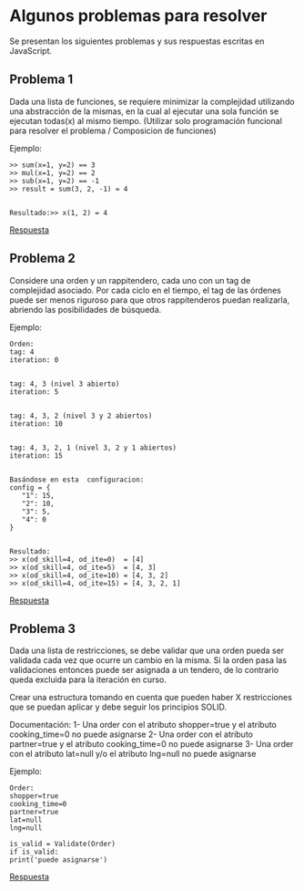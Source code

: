 # Algunos problemas para resolver

Se presentan los siguientes problemas y sus respuestas escritas en JavaScript.

## Problema 1

Dada una lista de funciones, se requiere minimizar la complejidad utilizando una abstracción de la mismas, en la cual al ejecutar una sola función se ejecutan todas(x) al mismo tiempo.
 (Utilizar solo programación funcional para resolver el problema / Composicion de funciones)


Ejemplo:
```
>> sum(x=1, y=2) == 3
>> mul(x=1, y=2) == 2
>> sub(x=1, y=2) == -1
>> result = sum(3, 2, -1) = 4


Resultado:>> x(1, 2) = 4
```

[Respuesta](src/problem1.js) 

## Problema 2

Considere una orden y un rappitendero, cada uno con un tag de complejidad asociado. Por cada ciclo en el tiempo, el tag de las órdenes puede ser menos riguroso para que otros rappitenderos
 puedan realizarla, abriendo las posibilidades de búsqueda.

Ejemplo:

```
Orden:
tag: 4
iteration: 0


tag: 4, 3 (nivel 3 abierto)
iteration: 5


tag: 4, 3, 2 (nivel 3 y 2 abiertos)
iteration: 10


tag: 4, 3, 2, 1 (nivel 3, 2 y 1 abiertos)
iteration: 15


Basándose en esta  configuracion:
config = {
   "1": 15,
   "2": 10,
   "3": 5,
   "4": 0
}


Resultado:
>> x(od_skill=4, od_ite=0)  = [4]
>> x(od_skill=4, od_ite=5)  = [4, 3]
>> x(od_skill=4, od_ite=10) = [4, 3, 2]
>> x(od_skill=4, od_ite=15) = [4, 3, 2, 1]
```

[Respuesta](src/problem2.js)

## Problema 3

Dada una lista de restricciones, se debe validar que una orden pueda ser validada cada vez que ocurre un cambio en la misma. Si la orden pasa las validaciones entonces puede ser asignada a un tendero, de lo contrario queda excluida para la iteración en curso.

Crear una estructura tomando en cuenta que pueden haber X restricciones que se puedan aplicar y debe seguir los principios SOLID.

Documentación:
1- Una order con el atributo shopper=true y el atributo cooking_time=0 no puede asignarse
2- Una order con el atributo partner=true y el atributo cooking_time=0 no puede asignarse
3- Una order con el atributo lat=null y/o el atributo lng=null no puede asignarse

Ejemplo:

```
Order:
shopper=true
cooking_time=0
partner=true
lat=null
lng=null

is_valid = Validate(Order)
if is_valid:
print('puede asignarse')
```

[Respuesta](src/problem3.js)